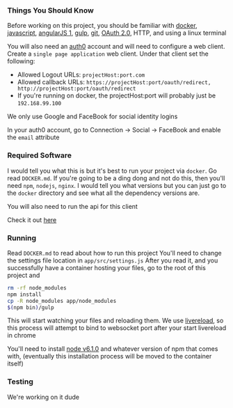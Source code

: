 ### Things You Should Know

Before working on this project, you should be familiar with [docker](https://www.docker.com), [javascript](https://developer.mozilla.org/en-US/docs/Web/JavaScript), [angularJS 1](https://angularjs.org), [gulp](http://gulpjs.com/), [git](https://git-scm.com/doc), [OAuth 2.0](https://oauth.net/2), HTTP, and using a linux terminal

You will also need an [auth0](https://auth0.com) account and will need to configure a web client.
Create a `single page application` web client.
Under that client set the following:

- Allowed Logout URLs: `projectHost:port.com`
- Allowed callback URLs: `https://projectHost:port/oauth/redirect, http://projectHost:port/oauth/redirect`
- If you're running on docker, the projectHost:port will probably just be `192.168.99.100`

We only use Google and FaceBook for social identity logins

In your auth0 account, go to Connection -> Social -> FaceBook and enable the `email` attribute

### Required Software

I would tell you what this is but it's best to run your project via `docker`. Go read `DOCKER.md`. If you're going to be a ding dong and not do this, then you'll need `npm`, `nodejs`, `nginx`. I would tell you what versions but you can just go to the `docker` directory and see what all the dependency versions are.

You will also need to run the api for this client

Check it out [here](https://github.com/troisio/jivecakeapi)

### Running

Read `DOCKER.md` to read about how to run this project
You'll need to change the settings file location in `app/src/settings.js`
After you read it, and you successfully have a container hosting your files, go to the root of this project and

```sh
rm -rf node_modules
npm install
cp -R node_modules app/node_modules
$(npm bin)/gulp
```

This will start watching your files and reloading them. We use [livereload](http://livereload.com), so this process will attempt to bind to websocket port after your start livereload in chrome

You'll need to install [node v6.1.0](https://nodejs.org) and whatever version of npm that comes with, (eventually this installation process will be moved to the container itself)

### Testing

We're working on it dude